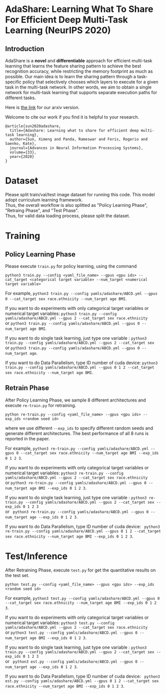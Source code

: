 # AdaShare: Learning What To Share For Efficient Deep Multi-Task Learning (NeurIPS 2020)

## Introduction


AdaShare is a **novel** and **differentiable** approach for efficient multi-task
learning that learns the feature sharing pattern to achieve the best recognition accuracy, while
restricting the memory footprint as much as possible. Our main idea is to learn the sharing pattern
through a task-specific policy that selectively chooses which layers to execute for a given task in
the multi-task network. In other words, we aim to obtain a single network for multi-task learning
that supports separate execution paths for different tasks.

Here is [the link](https://arxiv.org/pdf/1911.12423.pdf) for our arxiv version. 

Welcome to cite our work if you find it is helpful to your research.
```
@article{sun2020adashare,
  title={Adashare: Learning what to share for efficient deep multi-task learning},
  author={Sun, Ximeng and Panda, Rameswar and Feris, Rogerio and Saenko, Kate},
  journal={Advances in Neural Information Processing Systems},
  volume={33},
  year={2020}
}
```

# Dataset 
Please split train/val/test image dataset for running this code. 
This model adopt curriculum learning framework.  
Thus, the overall workflow is also splitted as  "Policy Learning Phase", "Retraing Phase", and "Test Phase".  
Thus, for valid data loading process, please split the dataset.

# Training
## Policy Learning Phase
Please execute `train.py` for policy learning, using the command 
```
python3 train.py --config <yaml_file_name> --gpus <gpu ids> --cat_target <categorical target variable> --num_target <numerical target variable> 
```
For example, `python3 train.py --config yamls/adashare/ABCD.yml --gpus 0 --cat_target sex race.ethnicity --num_target age BMI`.

If you want to do experiments with only categorical target variables or numerical target variables: `python3 train.py --config yamls/adashare/ABCD.yml --gpus 2 --cat_target sex race.ethnicity`  
or  `python3 train.py --config yamls/adashare/ABCD.yml --gpus 0 --num_target age BMI`. 
  
If you want to do single task learning, just type one variable :  `python3 train.py --config yamls/adashare/ABCD.yml --gpus 2 --cat_target sex `  
or ` python3 train.py --config yamls/adashare/ABCD.yml --gpus 0 --num_target age `.  
  
If you want to do Data Parallelism, type ID number of cuda device: ` python3 train.py --config yamls/adashare/ABCD.yml --gpus 0 1 2 --cat_target sex race.ethnicity --num_target age BMI `.
  
  
## Retrain Phase
After Policy Learning Phase, we sample 8 different architectures and execute `re-train.py` for retraining.
```
python re-train.py --config <yaml_file_name> --gpus <gpu ids> --exp_ids <random seed id>
```
where we use different `--exp_ids` to specify different random seeds and generate different architectures. The best performance of all 8 runs is reported in the paper.

For example, `python3 re-train.py --config yamls/adashare/ABCD.yml --gpus 0 --cat_target sex race.ethnicity --num_target age BMI --exp_ids 0 1 2 3`.

If you want to do experiments with only categorical target variables or numerical target variables: `python3 re-train.py --config yamls/adashare/ABCD.yml --gpus 2 --cat_target sex race.ethnicity`  
or  `python3 re-train.py --config yamls/adashare/ABCD.yml --gpus 0 --num_target age BMI --exp_ids 0 1 2 3`. 
  
If you want to do single task learning, just type one variable :  `python3 re-train.py --config yamls/adashare/ABCD.yml --gpus 2 --cat_target sex --exp_ids 0 1 2 3`  
or ` python3 re-train.py --config yamls/adashare/ABCD.yml --gpus 0 --num_target age --exp_ids 0 1 2 3`.  
  
If you want to do Data Parallelism, type ID number of cuda device: ` python3 re-train.py --config yamls/adashare/ABCD.yml --gpus 0 1 2 --cat_target sex race.ethnicity --num_target age BMI --exp_ids 0 1 2 3`.




# Test/Inference
After Retraining Phase, execute `test.py` for get the quantitative results on the test set. 
```
python test.py --config <yaml_file_name> --gpus <gpu ids> --exp_ids <random seed id>
```

For example, `python3 test.py --config yamls/adashare/ABCD.yml --gpus 0 --cat_target sex race.ethnicity --num_target age BMI --exp_ids 0 1 2 3`.

If you want to do experiments with only categorical target variables or numerical target variables: `python3 test.py --config yamls/adashare/ABCD.yml --gpus 2 --cat_target sex race.ethnicity`  
or  `python3 test.py --config yamls/adashare/ABCD.yml --gpus 0 --num_target age BMI --exp_ids 0 1 2 3`. 
  
If you want to do single task learning, just type one variable :  `python3 train.py --config yamls/adashare/ABCD.yml --gpus 2 --cat_target sex --exp_ids 0 1 2 3`  
or ` python3 est.py --config yamls/adashare/ABCD.yml --gpus 0 --num_target age --exp_ids 0 1 2 3`.  
  
If you want to do Data Parallelism, type ID number of cuda device: ` python3 est.py --config yamls/adashare/ABCD.yml --gpus 0 1 2 --cat_target sex race.ethnicity --num_target age BMI --exp_ids 0 1 2 3`.





